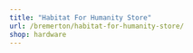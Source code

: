 ```yaml
---
title: "Habitat For Humanity Store"
url: /bremerton/habitat-for-humanity-store/
shop: hardware
---
```

